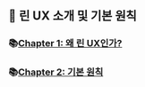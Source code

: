 ## 🦄 린 UX 소개 및 기본 원칙

### 📚[Chapter 1: 왜 린 UX인가?](https://github.com/saseungmin/reading_books_record_repository/tree/master/summarize_books_in_markdown/LEAN-UX/Part%201/Chapter%201)

### 📚[Chapter 2: 기본 원칙](https://github.com/saseungmin/reading_books_record_repository/tree/master/summarize_books_in_markdown/LEAN-UX/Part%201/Chapter%202)
